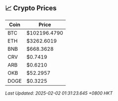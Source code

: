 ## 📈 Crypto Prices

| Coin | Price |
| ---- | ----- |
| BTC | $102196.4790 |
| ETH | $3262.6019 |
| BNB | $668.3628 |
| CRV | $0.7419 |
| ARB | $0.6210 |
| OKB | $52.2957 |
| DOGE | $0.3225 |

_Last Updated: 2025-02-02 01:31:23.645 +0800 HKT_